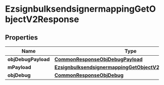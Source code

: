 
# EzsignbulksendsignermappingGetObjectV2Response

## Properties
Name | Type | Description | Notes
------------ | ------------- | ------------- | -------------
**objDebugPayload** | [**CommonResponseObjDebugPayload**](CommonResponseObjDebugPayload.md) |  | 
**mPayload** | [**EzsignbulksendsignermappingGetObjectV2ResponseMPayload**](EzsignbulksendsignermappingGetObjectV2ResponseMPayload.md) |  | 
**objDebug** | [**CommonResponseObjDebug**](CommonResponseObjDebug.md) |  |  [optional]



